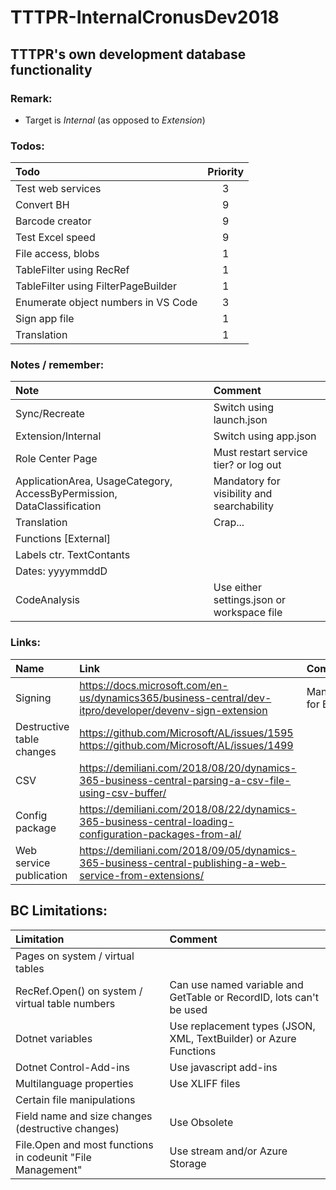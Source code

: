 # TTTPR-InternalCronusDev2018
## TTTPR's own development database functionality

### Remark:
- Target is *Internal* (as opposed to *Extension*) 

### Todos:
| Todo | Priority |
| :---- | :------: |
| Test web services | 3
| Convert BH | 9
| Barcode creator | 9
| Test Excel speed | 9
| File access, blobs | 1
| TableFilter using RecRef | 1
| TableFilter using FilterPageBuilder | 1
| Enumerate object numbers in VS Code | 3
| Sign app file | 1
| Translation | 1

### Notes / remember:
| Note | Comment |
|:---- | :------ |
| Sync/Recreate | Switch using launch.json
| Extension/Internal | Switch using app.json
| Role Center Page | Must restart service tier? or log out
| ApplicationArea, UsageCategory, AccessByPermission, DataClassification | Mandatory for visibility and searchability
| Translation | Crap...
| Functions [External]
| Labels ctr. TextContants
| Dates: yyyymmddD
| CodeAnalysis | Use either settings.json or workspace file

### Links:
| Name | Link | Comment |
|:---- | :--- | :------ |
| Signing | https://docs.microsoft.com/en-us/dynamics365/business-central/dev-itpro/developer/devenv-sign-extension | Mandatory for BC
| Destructive table changes | https://github.com/Microsoft/AL/issues/1595 https://github.com/Microsoft/AL/issues/1499
| CSV | https://demiliani.com/2018/08/20/dynamics-365-business-central-parsing-a-csv-file-using-csv-buffer/
| Config package | https://demiliani.com/2018/08/22/dynamics-365-business-central-loading-configuration-packages-from-al/
| Web service publication | https://demiliani.com/2018/09/05/dynamics-365-business-central-publishing-a-web-service-from-extensions/

## BC Limitations:
| Limitation | Comment |
| :--------- | :------ |
| Pages on system / virtual tables
| RecRef.Open() on system / virtual table numbers | Can use named variable and GetTable or RecordID, lots can't be used
| Dotnet variables | Use replacement types (JSON, XML, TextBuilder) or Azure Functions
| Dotnet Control-Add-ins | Use javascript add-ins
| Multilanguage properties | Use XLIFF files
| Certain file manipulations
| Field name and size changes (destructive changes) | Use Obsolete
| File.Open and most functions in codeunit "File Management" | Use stream and/or Azure Storage


